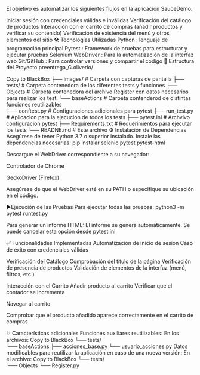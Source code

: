 
El objetivo es automatizar los siguientes flujos en la aplicación SauceDemo:

Iniciar sesión con credenciales válidas e inválidas
Verificación del catálogo de productos
Interacción con el carrito de compras (añadir productos y verificar su contenido)
Verificación de existencia del menú y otros elementos del sitio
🛠️ Tecnologías Utilizadas
Python : lenguaje de programación principal
Pytest : Framework de pruebas para estructurar y ejecutar pruebas
Selenium WebDriver : Para la automatización de la interfaz web
Git/GitHub : Para controlar versiones y compartir el código
📁 Estructura del Proyecto
preentrega_G.oliverio/

Copy to BlackBox
    ├── images/     # Carpeta con capturas de pantalla
    ├── tests/      # Carpeta contenedora de los diferentes tests y funciones
        ├── Objects # Carpeta contenedora del archivo Register con datos necesarios para realizar los test.
        └── baseActions  # Carpeta contenderod de distintas funciones reutilizables      
    ├── conftest.py # Configuraciones adicionales para pytest 
    ├── run_test.py # Aplicacion para la ejecucion de todos los tests
    ├── pytest.ini  # Archvivo configuracion pytest
    ├── Requirements.txt # Requerimientos para ejecutar los tests
    └── READNE.md   # Este archivo
⚙️ Instalación de Dependencias
Asegúrese de tener Python 3.7 o superior instalado.
Instale las dependencias necesarias:
pip instalar selenio pytest pytest-html

Descargue el WebDriver correspondiente a su navegador:

Controlador de Chrome

GeckoDriver (Firefox)

Asegúrese de que el WebDriver esté en su PATH o especifique su ubicación en el código.

▶️Ejecución de las Pruebas
Para ejecutar todas las pruebas: python3 -m pytest runtest.py

Para generar un informe HTML: El informe se genera automáticamente. Se puede cancelar esta opción desde pytest.ini

✅ Funcionalidades Implementadas
Automatización de inicio de sesión Caso de éxito con credenciales válidas

Verificación del Catálogo Comprobación del título de la página Verificación de presencia de productos Validación de elementos de la interfaz (menú, filtros, etc.)

Interacción con el Carrito Añadir producto al carrito Verificar que el contador se incrementa

Navegar al carrito

Comprobar que el producto añadido aparece correctamente en el carrito de compras

✨ Características adicionales
Funciones auxiliares reutilizables: En los archivos:
Copy to BlackBox
└── tests/      
    └── baseActions
        ├── acciones_base.py
        └── usuario_acciones.py
Datos modificables para reutilizar la aplicación en caso de una nueva versión: En el archivo:
Copy to BlackBox
└── tests/      
    └── Objects
        └── Register.py


